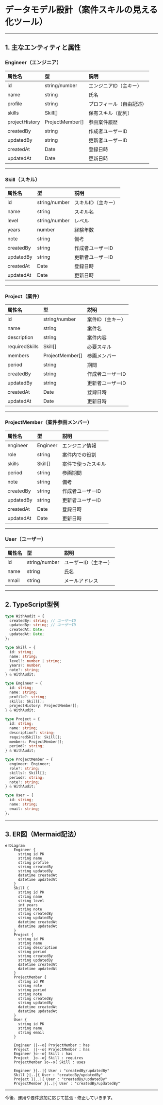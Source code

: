 # データモデル設計（案件スキルの見える化ツール）

---

## 1. 主なエンティティと属性

### Engineer（エンジニア）
| 属性名         | 型              | 説明                       |
|:--------------|:----------------|:---------------------------|
| id            | string/number   | エンジニアID（主キー）     |
| name          | string          | 氏名                       |
| profile       | string          | プロフィール（自由記述）   |
| skills        | Skill[]         | 保有スキル（配列）         |
| projectHistory| ProjectMember[] | 参画案件履歴               |
| createdBy     | string          | 作成者ユーザーID           |
| updatedBy     | string          | 更新者ユーザーID           |
| createdAt     | Date            | 登録日時                   |
| updatedAt     | Date            | 更新日時                   |

---

### Skill（スキル）
| 属性名     | 型            | 説明                       |
|:----------|:--------------|:---------------------------|
| id        | string/number | スキルID（主キー）         |
| name      | string        | スキル名                   |
| level     | string/number | レベル                     |
| years     | number        | 経験年数                   |
| note      | string        | 備考                       |
| createdBy | string        | 作成者ユーザーID           |
| updatedBy | string        | 更新者ユーザーID           |
| createdAt | Date          | 登録日時                   |
| updatedAt | Date          | 更新日時                   |

---

### Project（案件）
| 属性名         | 型              | 説明                       |
|:--------------|:----------------|:---------------------------|
| id            | string/number   | 案件ID（主キー）           |
| name          | string          | 案件名                     |
| description   | string          | 案件内容                   |
| requiredSkills| Skill[]         | 必要スキル                 |
| members       | ProjectMember[] | 参画メンバー               |
| period        | string          | 期間                       |
| createdBy     | string          | 作成者ユーザーID           |
| updatedBy     | string          | 更新者ユーザーID           |
| createdAt     | Date            | 登録日時                   |
| updatedAt     | Date            | 更新日時                   |

---

### ProjectMember（案件参画メンバー）
| 属性名     | 型            | 説明                       |
|:----------|:--------------|:---------------------------|
| engineer  | Engineer      | エンジニア情報             |
| role      | string        | 案件内での役割             |
| skills    | Skill[]       | 案件で使ったスキル         |
| period    | string        | 参画期間                   |
| note      | string        | 備考                       |
| createdBy | string        | 作成者ユーザーID           |
| updatedBy | string        | 更新者ユーザーID           |
| createdAt | Date          | 登録日時                   |
| updatedAt | Date          | 更新日時                   |

---

### User（ユーザー）
| 属性名     | 型            | 説明                       |
|:----------|:--------------|:---------------------------|
| id        | string/number | ユーザーID（主キー）       |
| name      | string        | 氏名                       |
| email     | string        | メールアドレス             |

---

## 2. TypeScript型例

```ts
type WithAudit = {
  createdBy: string; // ユーザーID
  updatedBy: string; // ユーザーID
  createdAt: Date;
  updatedAt: Date;
};

type Skill = {
  id: string;
  name: string;
  level?: number | string;
  years?: number;
  note?: string;
} & WithAudit;

type Engineer = {
  id: string;
  name: string;
  profile?: string;
  skills: Skill[];
  projectHistory: ProjectMember[];
} & WithAudit;

type Project = {
  id: string;
  name: string;
  description?: string;
  requiredSkills: Skill[];
  members: ProjectMember[];
  period?: string;
} & WithAudit;

type ProjectMember = {
  engineer: Engineer;
  role?: string;
  skills?: Skill[];
  period?: string;
  note?: string;
} & WithAudit;

type User = {
  id: string;
  name: string;
  email: string;
};
```

---

## 3. ER図（Mermaid記法）

```mermaid
erDiagram
    Engineer {
      string id PK
      string name
      string profile
      string createdBy
      string updatedBy
      datetime createdAt
      datetime updatedAt
    }
    Skill {
      string id PK
      string name
      string level
      int years
      string note
      string createdBy
      string updatedBy
      datetime createdAt
      datetime updatedAt
    }
    Project {
      string id PK
      string name
      string description
      string period
      string createdBy
      string updatedBy
      datetime createdAt
      datetime updatedAt
    }
    ProjectMember {
      string id PK
      string role
      string period
      string note
      string createdBy
      string updatedBy
      datetime createdAt
      datetime updatedAt
    }
    User {
      string id PK
      string name
      string email
    }

    Engineer ||--o{ ProjectMember : has
    Project  ||--o{ ProjectMember : has
    Engineer }o--o{ Skill : has
    Project  }o--o{ Skill : requires
    ProjectMember }o--o{ Skill : uses

    Engineer }|..|{ User : "createdBy/updatedBy"
    Skill }|..|{ User : "createdBy/updatedBy"
    Project }|..|{ User : "createdBy/updatedBy"
    ProjectMember }|..|{ User : "createdBy/updatedBy"
```

---

今後、運用や要件追加に応じて拡張・修正していきます。 